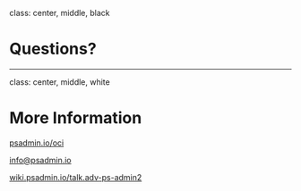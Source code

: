 class: center, middle, black

# Questions?

---

class: center, middle, white

# More Information

[psadmin.io/oci](https://psadmin.io/oci)

[info@psadmin.io](mailto:info@psadmin.io)

[wiki.psadmin.io/talk.adv-ps-admin2](https://wiki.psadmin.io/talk.adv-ps-admin2)